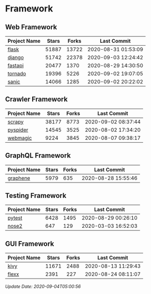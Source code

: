 # Framework

## Web Framework

| Project Name | Stars | Forks | Last Commit |
| ------------ | ----- | ----- | ----------- |
| [flask](https://github.com/pallets/flask) | 51887 | 13722 | 2020-08-31 01:53:09 |
| [django](https://github.com/django/django) | 51742 | 22378 | 2020-09-03 12:24:42 |
| [fastapi](https://github.com/tiangolo/fastapi) | 20477 | 1370 | 2020-08-29 14:30:50 |
| [tornado](https://github.com/tornadoweb/tornado) | 19396 | 5226 | 2020-09-02 19:07:05 |
| [sanic](https://github.com/huge-success/sanic) | 14066 | 1285 | 2020-09-02 20:22:02 |

## Crawler Framework

| Project Name | Stars | Forks | Last Commit |
| ------------ | ----- | ----- | ----------- |
| [scrapy](https://github.com/scrapy/scrapy) | 38177 | 8773 | 2020-09-02 08:37:44 |
| [pyspider](https://github.com/binux/pyspider) | 14545 | 3525 | 2020-08-02 17:34:20 |
| [webmagic](https://github.com/code4craft/webmagic) | 9224 | 3845 | 2020-08-07 09:38:17 |

## GraphQL Framework

| Project Name | Stars | Forks | Last Commit |
| ------------ | ----- | ----- | ----------- |
| [graphene](https://github.com/graphql-python/graphene) | 5979 | 635 | 2020-08-28 15:55:46 |

## Testing Framework

| Project Name | Stars | Forks | Last Commit |
| ------------ | ----- | ----- | ----------- |
| [pytest](https://github.com/pytest-dev/pytest) | 6428 | 1495 | 2020-08-29 00:26:10 |
| [nose2](https://github.com/nose-devs/nose2) | 647 | 129 | 2020-03-03 16:52:03 |

## GUI Framework

| Project Name | Stars | Forks | Last Commit |
| ------------ | ----- | ----- | ----------- |
| [kivy](https://github.com/kivy/kivy) | 11671 | 2488 | 2020-08-13 11:29:43 |
| [flexx](https://github.com/flexxui/flexx) | 2391 | 227 | 2020-08-24 08:11:07 |

*Update Date: 2020-09-04T05:00:56*